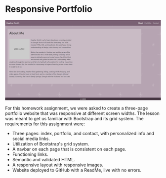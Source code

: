 # Responsive Portfolio

![screenshot of portfolio website](./assets/Images/readme-screenshot.png?raw=true "Heather Smith")

For this homework assignment, we were asked to create a three-page portfolio website that was responsive at different screen widths. The lesson was meant to get us familiar with Bootstrap and its grid system. The requirements for this assignment were:
  <ul>
    <li>Three pages: index, portfolio, and contact, with personalized info and social media links.</li>
    <li>Utilization of Bootstrap's grid system.</li>
    <li>A navbar on each page that is consistent on each page.</li>
    <li>Functioning links.</li>
    <li>Semantic and validated HTML.</li>
    <li>A responsive layout with responsive images.</li>
    <li>Website deployed to GitHub with a ReadMe, live with no errors.</li>
  </ul>
  
  
